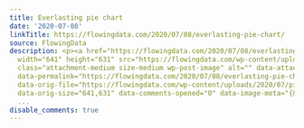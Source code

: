 ```yaml
---
title: Everlasting pie chart
date: '2020-07-08'
linkTitle: https://flowingdata.com/2020/07/08/everlasting-pie-chart/
source: FlowingData
description: <p><a href="https://flowingdata.com/2020/07/08/everlasting-pie-chart/"><img
  width="641" height="631" src="https://flowingdata.com/wp-content/uploads/2020/07/pie-chart.gif"
  class="attachment-medium size-medium wp-post-image" alt="" data-attachment-id="61016"
  data-permalink="https://flowingdata.com/2020/07/08/everlasting-pie-chart/pie-chart-2/"
  data-orig-file="https://flowingdata.com/wp-content/uploads/2020/07/pie-chart.gif"
  data-orig-size="641,631" data-comments-opened="0" data-image-meta="{&quot;aperture&quot;:&quot;0&quot;,&quot;credit&quot;:&quot;&quot;,&quot;camera&quot;:&quot;&quot;,&quot;
  ...
disable_comments: true
---
```

<p><a href="https://flowingdata.com/2020/07/08/everlasting-pie-chart/"><img width="641" height="631" src="https://flowingdata.com/wp-content/uploads/2020/07/pie-chart.gif" class="attachment-medium size-medium wp-post-image" alt="" data-attachment-id="61016" data-permalink="https://flowingdata.com/2020/07/08/everlasting-pie-chart/pie-chart-2/" data-orig-file="https://flowingdata.com/wp-content/uploads/2020/07/pie-chart.gif" data-orig-size="641,631" data-comments-opened="0" data-image-meta="{&quot;aperture&quot;:&quot;0&quot;,&quot;credit&quot;:&quot;&quot;,&quot;camera&quot;:&quot;&quot;,&quot; ...